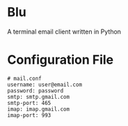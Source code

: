 # Blu
A terminal email client written in Python

# Configuration File

    # mail.conf
    username: user@email.com
    password: password
    smtp: smtp.gmail.com
    smtp-port: 465
    imap: imap.gmail.com
    imap-port: 993
